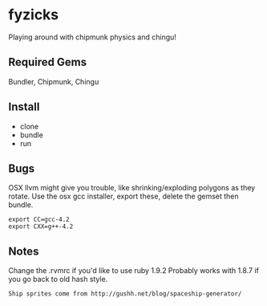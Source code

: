 fyzicks
=======

Playing around with chipmunk physics and chingu!

Required Gems
------------
Bundler, Chipmunk, Chingu

Install
-------

* clone
* bundle
* run

Bugs
----

OSX llvm might give you trouble, like shrinking/exploding polygons as they rotate. Use the osx gcc installer, export these, delete the gemset then bundle.

    export CC=gcc-4.2
    export CXX=g++-4.2

Notes
-----

Change the .rvmrc if you'd like to use ruby 1.9.2
Probably works with 1.8.7 if you go back to old hash style.

    Ship sprites come from http://gushh.net/blog/spaceship-generator/
